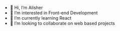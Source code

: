 - 👋 Hi, I’m Alisher
- 👀 I’m interested in Front-end Development
- 🌱 I’m currently learning React
- 🤝 I’m looking to collaborate on web based projects
